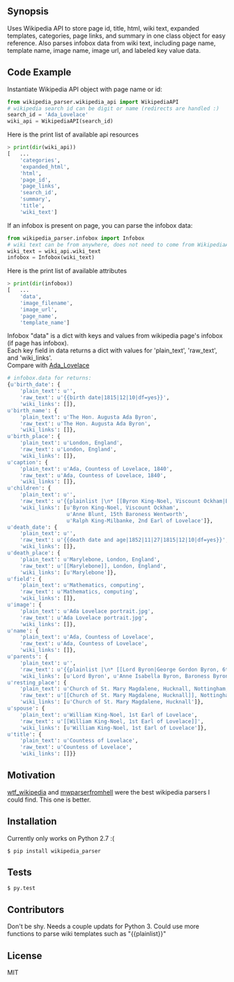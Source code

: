 ## Synopsis

Uses Wikipedia API to store page id, title, html, wiki text, expanded templates, categories, page links, and summary in one class object for easy reference.  Also parses infobox data from wiki text, including page name, template name, image name, image url, and labeled key value data.

## Code Example

Instantiate Wikipedia API object with page name or id:
```python
from wikipedia_parser.wikipedia_api import WikipediaAPI
# wikipedia search id can be digit or name (redirects are handled :)
search_id = 'Ada_Lovelace'
wiki_api = WikipediaAPI(search_id)
```
Here is the print list of available api resources 
```python
> print(dir(wiki_api))
[   ...
    'categories',
    'expanded_html',
    'html',
    'page_id',
    'page_links',
    'search_id',
    'summary',
    'title',
    'wiki_text']
```
If an infobox is present on page, you can parse the infobox data:
```python
from wikipedia_parser.infobox import Infobox
# wiki text can be from anywhere, does not need to come from WikipediaAPI object
wiki_text = wiki_api.wiki_text
infobox = Infobox(wiki_text)
```
Here is the print list of available attributes 
```python
> print(dir(infobox))
[   ...
    'data',
    'image_filename',
    'image_url',
    'page_name',
    'template_name']
```
Infobox "data" is a dict with keys and values from wikipedia page's infobox (if page has infobox). 
<br>Each key field in data returns a dict with values for 'plain_text', 'raw_text', and 'wiki_links'.
<br>Compare with <a href="https://en.wikipedia.org/wiki/Ada_Lovelace" target="_blank">Ada_Lovelace</a>
```python
# infobox.data for returns:
{u'birth_date': {
    'plain_text': u'',
    'raw_text': u'{{birth date|1815|12|10|df=yes}}',
    'wiki_links': []},
u'birth_name': {
    'plain_text': u'The Hon. Augusta Ada Byron',
    'raw_text': u'The Hon. Augusta Ada Byron',
    'wiki_links': []},
u'birth_place': {
    'plain_text': u'London, England',
    'raw_text': u'London, England',
    'wiki_links': []},
u'caption': {
    'plain_text': u'Ada, Countess of Lovelace, 1840',
    'raw_text': u'Ada, Countess of Lovelace, 1840',
    'wiki_links': []},
u'children': {
    'plain_text': u'',
    'raw_text': u'{{plainlist |\n* [[Byron King-Noel, Viscount Ockham|Byron King-Noel, Viscount Ockham and 12th Baron Wentworth]]\n* [[Anne Blunt, 15th Baroness Wentworth]]\n* [[Ralph King-Milbanke, 2nd Earl of Lovelace]]}}',
    'wiki_links': [u'Byron King-Noel, Viscount Ockham',
                   u'Anne Blunt, 15th Baroness Wentworth',
                   u'Ralph King-Milbanke, 2nd Earl of Lovelace']},
u'death_date': {
    'plain_text': u'',
    'raw_text': u'{{death date and age|1852|11|27|1815|12|10|df=yes}}',
    'wiki_links': []},
u'death_place': {
    'plain_text': u'Marylebone, London, England',
    'raw_text': u'[[Marylebone]], London, England',
    'wiki_links': [u'Marylebone']},
u'field': {
    'plain_text': u'Mathematics, computing',
    'raw_text': u'Mathematics, computing',
    'wiki_links': []},
u'image': {
    'plain_text': u'Ada Lovelace portrait.jpg',
    'raw_text': u'Ada Lovelace portrait.jpg',
    'wiki_links': []},
u'name': {
    'plain_text': u'Ada, Countess of Lovelace',
    'raw_text': u'Ada, Countess of Lovelace',
    'wiki_links': []},
u'parents': {
    'plain_text': u'',
    'raw_text': u'{{plainlist |\n* [[Lord Byron|George Gordon Byron, 6th Baron Byron]]\n* [[Anne Isabella Byron, Baroness Byron|Anne Isabella Milbanke, 11th Baroness Wentworth]]\n  }}',
    'wiki_links': [u'Lord Byron', u'Anne Isabella Byron, Baroness Byron']},
u'resting_place': {
    'plain_text': u'Church of St. Mary Magdalene, Hucknall, Nottingham, England',
    'raw_text': u'[[Church of St. Mary Magdalene, Hucknall]], Nottingham, England',
    'wiki_links': [u'Church of St. Mary Magdalene, Hucknall']},
u'spouse': {
    'plain_text': u'William King-Noel, 1st Earl of Lovelace',
    'raw_text': u'[[William King-Noel, 1st Earl of Lovelace]]',
    'wiki_links': [u'William King-Noel, 1st Earl of Lovelace']},
u'title': {
    'plain_text': u'Countess of Lovelace',
    'raw_text': u'Countess of Lovelace',
    'wiki_links': []}}
```
## Motivation

[wtf_wikipedia](https://github.com/spencermountain/wtf_wikipedia) and [mwparserfromhell](https://github.com/earwig/mwparserfromhell) were the best wikipedia parsers I could find.  This one is better. 

## Installation

Currently only works on Python 2.7 :(
```git
$ pip install wikipedia_parser
```

## Tests

```git
$ py.test
```

## Contributors

Don't be shy.  Needs a couple updats for Python 3. Could use more functions to parse wiki templates such as "{{plainlist}}"

## License

MIT
